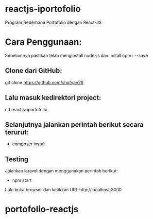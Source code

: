# reactjs-iportofolio
Program Sederhana Portofolio dengan React-JS

# Cara Penggunaan:
Sebelumnya pastikan telah menginstall node-js dan install npm i --save

## Clone dari GitHub:
git clone https://github.com/shofyan29

## Lalu masuk kedirektori project:
cd reactjs-iportofolio

## Selanjutnya jalankan perintah berikut secara terurut:
- composer install

## Testing
Jalankan laravel dengan menggunakan perintah berikut:
- npm start

Lalu buka browser dan ketikkan URL http://localhost:3000
# portofolio-reactjs
